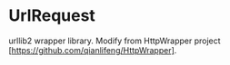 # UrlRequest
urllib2 wrapper library. Modify from HttpWrapper project [https://github.com/qianlifeng/HttpWrapper].
